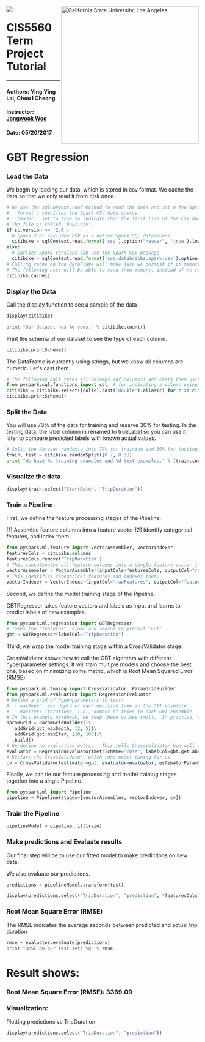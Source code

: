 
<a href="http://www.calstatela.edu/centers/hipic"><img align="left" src="https://avatars2.githubusercontent.com/u/4156894?v=3&s=100"><image/>
</a>
<img align="right" alt="California State University, Los Angeles" src="http://www.calstatela.edu/sites/default/files/groups/California%20State%20University%2C%20Los%20Angeles/master_logo_full_color_horizontal_centered.svg" style="width: 360px;"/>

# CIS5560 Term Project Tutorial

------
#### Authors: Ying Ying Lai, Chou I Cheong

#### Instructor: [Jongwook Woo](https://www.linkedin.com/in/jongwook-woo-7081a85)

#### Date: 05/20/2017

# GBT Regression

### Load the Data
We begin by loading our data, which is stored in csv format. We cache the data so that we only read it from disk once.


```python
# We use the sqlContext.read method to read the data and set a few options:
#  'format': specifies the Spark CSV data source
#  'header': set to true to indicate that the first line of the CSV data file is a header
# The file is called 'hour.csv'.
if sc.version >= '2.0':
  # Spark 2.0+ includes CSV as a native Spark SQL datasource.
  citibike = sqlContext.read.format('csv').option("header", 'true').load("/FileStore/tables/93pjcoa21493774548925/citibike2017.csv")
else:
  # Earlier Spark versions can use the Spark CSV package
  citibike = sqlContext.read.format('com.databricks.spark.csv').option("header", 'true').load("/FileStore/tables/93pjcoa21493774548925/citibike2017.csv")
# Calling cache on the DataFrame will make sure we persist it in memory the first time it is used.
# The following uses will be able to read from memory, instead of re-reading the data from disk.
citibike.cache()
```

### Display the Data
Call the display function to see a sample of the data


```python
display(citibike)
```


```python
print "Our dataset has %d rows." % citibike.count()
```

Print the schema of our dataset to see the type of each column.


```python
citibike.printSchema()
```

The DataFrame is currently using strings, but we know all columns are numeric. Let's cast them.


```python
# The following call takes all columns (df.columns) and casts them using Spark SQL to a numeric type (DoubleType).
from pyspark.sql.functions import col  # for indicating a column using a string in the line below
citibike = citibike.select([col(c).cast("double").alias(c) for c in citibike.columns])
citibike.printSchema()
```

### Split the Data
You will use 70% of the data for training and reserve 30% for testing. In the testing data, the label column in renamed to trueLabel so you can use it later to compare predicted labels with known actual values.


```python
# Split the dataset randomly into 70% for training and 30% for testing.
train, test = citibike.randomSplit([0.7, 0.3])
print "We have %d training examples and %d test examples." % (train.count(), test.count())
```

### Visualize the data


```python
display(train.select("StartDate", "TripDuration"))
```

### Train a Pipeline
First, we define the feature processing stages of the Pipeline:

[1] Assemble feature columns into a feature vector   [2] Identify categorical features, and index them.


```python
from pyspark.ml.feature import VectorAssembler, VectorIndexer
featuresCols = citibike.columns
featuresCols.remove('TripDuration')
# This concatenates all feature columns into a single feature vector in a new column "rawFeatures".
vectorAssembler = VectorAssembler(inputCols=featuresCols, outputCol="rawFeatures")
# This identifies categorical features and indexes them.
vectorIndexer = VectorIndexer(inputCol="rawFeatures", outputCol="features", maxCategories=4)
```

Second, we define the model training stage of the Pipeline.

GBTRegressor takes feature vectors and labels as input and learns to predict labels of new examples.


```python
from pyspark.ml.regression import GBTRegressor
# Takes the "features" column and learns to predict "cnt"
gbt = GBTRegressor(labelCol="TripDuration")
```

Third, we wrap the model training stage within a CrossValidator stage. 

CrossValidator knows how to call the GBT algorithm with different hyperparameter settings. It will train multiple models and choose the best one, based on minimizing some metric, which is Root Mean Squared Error (RMSE).


```python
from pyspark.ml.tuning import CrossValidator, ParamGridBuilder
from pyspark.ml.evaluation import RegressionEvaluator
# Define a grid of hyperparameters to test:
#  - maxDepth: max depth of each decision tree in the GBT ensemble
#  - maxIter: iterations, i.e., number of trees in each GBT ensemble
# In this example notebook, we keep these values small.  In practice, to get the highest accuracy, you would likely want to try deeper trees (10 or higher) and more trees in the ensemble (>100).
paramGrid = ParamGridBuilder()\
  .addGrid(gbt.maxDepth, [2, 5])\
  .addGrid(gbt.maxIter, [10, 100])\
  .build()
# We define an evaluation metric.  This tells CrossValidator how well we are doing by comparing the true labels with predictions.
evaluator = RegressionEvaluator(metricName="rmse", labelCol=gbt.getLabelCol(), predictionCol=gbt.getPredictionCol())
# Declare the CrossValidator, which runs model tuning for us.
cv = CrossValidator(estimator=gbt, evaluator=evaluator, estimatorParamMaps=paramGrid)
```

Finally, we can tie our feature processing and model training stages together into a single Pipeline.


```python
from pyspark.ml import Pipeline
pipeline = Pipeline(stages=[vectorAssembler, vectorIndexer, cv])
```

### Train the Pipeline


```python
pipelineModel = pipeline.fit(train)
```

### Make predictions and Evaluate results
Our final step will be to use our fitted model to make predictions on new data.

We also evaluate our predictions.


```python
predictions = pipelineModel.transform(test)
```


```python
display(predictions.select("TripDuration", "prediction", *featuresCols))
```

### Root Mean Square Error (RMSE)
The RMSE indicates the average seconds between predicted and actual trip duration


```python
rmse = evaluator.evaluate(predictions)
print "RMSE on our test set: %g" % rmse
```

# Result shows:
### Root Mean Square Error (RMSE): 3369.09

### Visualization: 
Plotting predictions vs TripDuration


```python
display(predictions.select("TripDuration", "prediction"))
```
